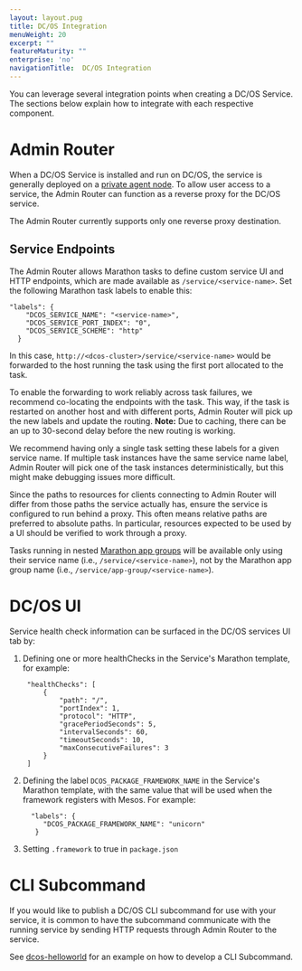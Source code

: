 ```yaml
---
layout: layout.pug
title: DC/OS Integration
menuWeight: 20
excerpt: ""
featureMaturity: ""
enterprise: 'no'
navigationTitle:  DC/OS Integration
---
```


<!-- This source repo for this topic is https://github.com/dcos/dcos-docs -->


You can leverage several integration points when creating a DC/OS Service. The sections below explain how to integrate with each respective component.

# <a name="adminrouter"></a>Admin Router

When a DC/OS Service is installed and run on DC/OS, the service is generally deployed on a [private agent node][3]. To allow user access to a service, the Admin Router can function as a reverse proxy for the DC/OS service.

The Admin Router currently supports only one reverse proxy destination.

## Service Endpoints

The Admin Router allows Marathon tasks to define custom service UI and HTTP endpoints, which are made available as `/service/<service-name>`. Set the following Marathon task labels to enable this:

```
"labels": {
    "DCOS_SERVICE_NAME": "<service-name>",
    "DCOS_SERVICE_PORT_INDEX": "0",
    "DCOS_SERVICE_SCHEME": "http"
  }
```

In this case, `http://<dcos-cluster>/service/<service-name>` would be forwarded to the host running the task using the first port allocated to the task.

To enable the forwarding to work reliably across task failures, we recommend co-locating the endpoints with the task. This way, if the task is restarted on another host and with different ports, Admin Router will pick up the new labels and update the routing. **Note:** Due to caching, there can be an up to 30-second delay before the new routing is working.

We recommend having only a single task setting these labels for a given service name. If multiple task instances have the same service name label, Admin Router will pick one of the task instances deterministically, but this might make debugging issues more difficult.

Since the paths to resources for clients connecting to Admin Router will differ from those paths the service actually has, ensure the service is configured to run behind a proxy. This often means relative paths are preferred to absolute paths. In particular, resources expected to be used by a UI should be verified to work through a proxy.

Tasks running in nested [Marathon app groups](https://mesosphere.github.io/marathon/docs/application-groups.html) will be available only using their service name (i.e., `/service/<service-name>`), not by the Marathon app group name (i.e., `/service/app-group/<service-name>`).

# <a name="dcos-ui"></a>DC/OS UI

Service health check information can be surfaced in the DC/OS services UI tab by:

1. Defining one or more healthChecks in the Service's Marathon template, for example:

        "healthChecks": [
            {
                "path": "/",
                "portIndex": 1,
                "protocol": "HTTP",
                "gracePeriodSeconds": 5,
                "intervalSeconds": 60,
                "timeoutSeconds": 10,
                "maxConsecutiveFailures": 3
            }
        ]

2. Defining the label `DCOS_PACKAGE_FRAMEWORK_NAME` in the Service's Marathon template, with the same value that will be used when the framework registers with Mesos. For example:

         "labels": {
            "DCOS_PACKAGE_FRAMEWORK_NAME": "unicorn"
          }

3. Setting `.framework` to true in `package.json`

<!--
#### TODO: Add non-framework label based explanation here
-->

# <a name="cli-subcommand"></a>CLI Subcommand

If you would like to publish a DC/OS CLI subcommand for use with your service, it is common to have the subcommand communicate with the running service by sending HTTP requests through Admin Router to the service.

See [dcos-helloworld][6] for an example on how to develop a CLI Subcommand.

[3]: /docs/1.8/administration/securing-your-cluster/
[6]: https://github.com/mesosphere/dcos-helloworld
